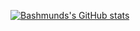 [![Bashmunds's GitHub stats](https://github-readme-stats.vercel.app/api?username=BashmundShah)](https://github.com/anuraghazra/github-readme-stats)
